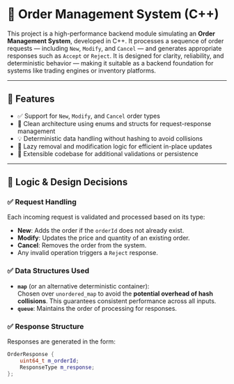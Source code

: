 # 🧾 Order Management System (C++)

This project is a high-performance backend module simulating an **Order Management System**, developed in C++. It processes a sequence of order requests — including `New`, `Modify`, and `Cancel` — and generates appropriate responses such as `Accept` or `Reject`. It is designed for clarity, reliability, and deterministic behavior — making it suitable as a backend foundation for systems like trading engines or inventory platforms.

---

## 🚀 Features

- ✅ Support for `New`, `Modify`, and `Cancel` order types
- 🧠 Clean architecture using enums and structs for request-response management
- 💡 Deterministic data handling without hashing to avoid collisions
- 🧹 Lazy removal and modification logic for efficient in-place updates
- 🧾 Extensible codebase for additional validations or persistence

---

## 🧠 Logic & Design Decisions

### ✅ Request Handling
Each incoming request is validated and processed based on its type:
- **New**: Adds the order if the `orderId` does not already exist.
- **Modify**: Updates the price and quantity of an existing order.
- **Cancel**: Removes the order from the system.
- Any invalid operation triggers a `Reject` response.

### ✅ Data Structures Used
- **`map`** (or an alternative deterministic container):  
  Chosen over `unordered_map` to avoid the **potential overhead of hash collisions**. This guarantees consistent performance across all inputs.
- **`queue`**: Maintains the order of processing for responses.

### ✅ Response Structure
Responses are generated in the form:
```cpp
OrderResponse {
    uint64_t m_orderId;
    ResponseType m_response;
};

